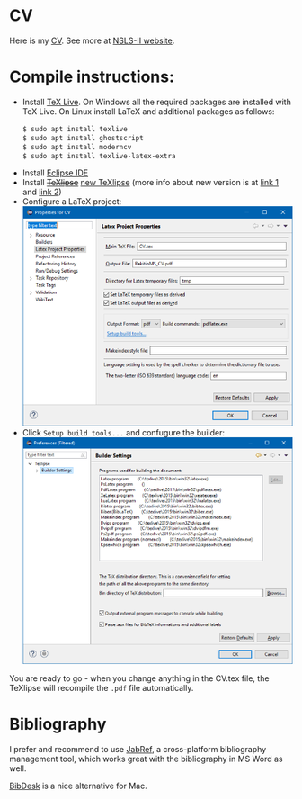 # CV
Here is my [CV](RakitinMS_CV.pdf). See more at [NSLS-II website](https://psstaff.bnl.gov/staff.aspx?id=92991).

# Compile instructions:
- Install [TeX Live](https://www.tug.org/texlive/acquire-netinstall.html). On Windows all the required packages are installed with TeX Live. On Linux install LaTeX and additional packages as follows:
  ```shell
  $ sudo apt install texlive
  $ sudo apt install ghostscript
  $ sudo apt install moderncv
  $ sudo apt install texlive-latex-extra
  ```
- Install [Eclipse IDE](https://www.eclipse.org/downloads/)
- Install ~~[TeXlipse](http://texlipse.sourceforge.net/manual/installation.html)~~ [new TeXlipse](https://github.com/eclipse/texlipse) (more info about new version is at [link 1](https://www.eclipse.org/community/eclipse_newsletter/2016/november/article3.php) and [link 2](https://projects.eclipse.org/projects/science.texlipse))
- Configure a LaTeX project:
![](images/CV_texlipse_project_prop.png)
- Click `Setup build tools...` and confugure the builder:
![](images/CV_texlipse_builder_settings.png)

You are ready to go - when you change anything in the CV.tex file, the TeXlipse will recompile the `.pdf` file automatically.

# Bibliography
I prefer and recommend to use [JabRef](https://www.jabref.org/), a cross-platform bibliography management tool, which works great with the bibliography in MS Word as well.

[BibDesk](https://bibdesk.sourceforge.io/) is a nice alternative for Mac.
